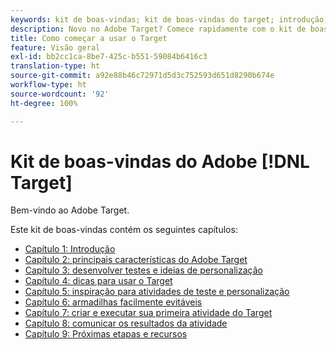 ```yaml
---
keywords: kit de boas-vindas; kit de boas-vindas do target; introdução; introdução do
description: Novo no Adobe Target? Comece rapidamente com o kit de boas-vindas do Adobe  [!DNL Target] .
title: Como começar a usar o Target
feature: Visão geral
exl-id: bb2cc1ca-8be7-425c-b551-59084b6416c3
translation-type: ht
source-git-commit: a92e88b46c72971d5d3c752593d651d8290b674e
workflow-type: ht
source-wordcount: '92'
ht-degree: 100%

---
```


# Kit de boas-vindas do Adobe [!DNL Target]

Bem-vindo ao Adobe Target.

Este kit de boas-vindas contém os seguintes capítulos:

* [Capítulo 1: Introdução](/help/c-intro/target-welcome-kit-1.md)
* [Capítulo 2: principais características do Adobe Target](/help/c-intro/target-welcome-kit-2.md)
* [Capítulo 3: desenvolver testes e ideias de personalização](/help/c-intro/target-welcome-kit-3.md)
* [Capítulo 4: dicas para usar o Target](/help/c-intro/target-welcome-kit-4.md)
* [Capítulo 5: inspiração para atividades de teste e personalização](/help/c-intro/target-welcome-kit-5.md)
* [Capítulo 6: armadilhas facilmente evitáveis](/help/c-intro/target-welcome-kit-6.md)
* [Capítulo 7: criar e executar sua primeira atividade do Target](/help/c-intro/target-welcome-kit-7.md)
* [Capítulo 8: comunicar os resultados da atividade](/help/c-intro/target-welcome-kit-8.md)
* [Capítulo 9: Próximas etapas e recursos](/help/c-intro/target-welcome-kit-9.md)
